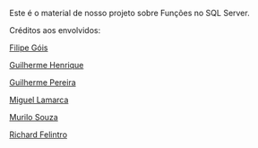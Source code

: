 Este é o material de nosso projeto sobre Funções no SQL Server.

Créditos aos envolvidos:

<a href="https://github.com/Filipe-Gois">Filipe Góis</a>

<a href="https://github.com/guihenrique16">Guilherme Henrique</a>

<a href="https://github.com/guilhermemonte21">Guilherme Pereira</a>

<a href="https://github.com/mlm5608">Miguel Lamarca</a>

<a href="https://github.com/MuriloSouzAlmeid">Murilo Souza</a>

<a href="https://github.com/Richard-Felintro">Richard Felintro</a>
